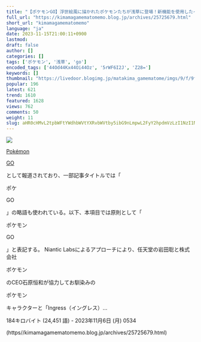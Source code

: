 ```yaml
---
title: "【ポケモンGO】浮世絵風に描かれたポケモンたちが浅草に登場！新機能を使用したイベント『浅草ルート八景』が11"
full_url: "https://kimamagamematomemo.blog.jp/archives/25725679.html"
short_url: "kimamagamematomemo"
language: "ja"
date: 2023-11-15T21:00:11+0900
lastmod: 
draft: false
author: []
categories: []
tags: ['ポケモン', '浅草', 'go']
encoded_tags: ['44Od44Kx44Oi44Oz', '5rWF6I2J', 'Z28=']
keywords: []
thumbnail: "https://livedoor.blogimg.jp/matakima_gamematome/imgs/9/f/9f80e044-s.jpg"
popular: 196
latest: 621
trend: 1610
featured: 1628
views: 762
comments: 50
weight: 11
slug: aHR0cHMvL2tpbWFtYWdhbWVtYXRvbWVtby5ibG9nLmpwL2FyY2hpdmVzLzI1NzI1Njc5Lmh0bWw=
---
```


![](https://livedoor.blogimg.jp/matakima_gamematome/imgs/9/f/9f80e044-s.jpg)

<div><a title='Pokémon GO' href='https//ja.wikipedia.org/wiki/Pok%C3%A9mon_GO' target='_blank'>Pokémon <p>GO</p></a> <p class='searchresult'>として報道されており、一部記事タイトルでは「<p>ポケ</p><p>GO</p>」の略語も使われている。以下、本項目では原則として「<p>ポケモン</p><p>GO</p>」と表記する。 Niantic Labsによるアプローチにより、任天堂の岩田聡と株式会社<p>ポケモン</p>のCEO石原恒和が協力してお馴染みの<p>ポケモン</p>キャラクターと「Ingress（イングレス）…</p> <p class='mw-search-result-data'>184キロバイト (24,451 語) - 2023年11月6日 (月) 0534</p></div>

(https//kimamagamematomemo.blog.jp/archives/25725679.html)
